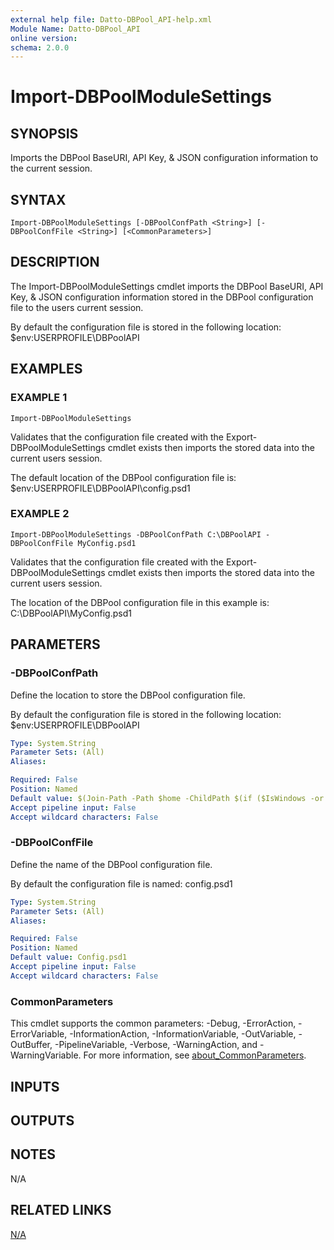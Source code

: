 ```yaml
---
external help file: Datto-DBPool_API-help.xml
Module Name: Datto-DBPool_API
online version:
schema: 2.0.0
---
```


# Import-DBPoolModuleSettings

## SYNOPSIS
Imports the DBPool BaseURI, API Key, & JSON configuration information to the current session.

## SYNTAX

```
Import-DBPoolModuleSettings [-DBPoolConfPath <String>] [-DBPoolConfFile <String>] [<CommonParameters>]
```

## DESCRIPTION
The Import-DBPoolModuleSettings cmdlet imports the DBPool BaseURI, API Key, & JSON configuration
information stored in the DBPool configuration file to the users current session.

By default the configuration file is stored in the following location:
    $env:USERPROFILE\DBPoolAPI

## EXAMPLES

### EXAMPLE 1
```
Import-DBPoolModuleSettings
```

Validates that the configuration file created with the Export-DBPoolModuleSettings cmdlet exists
then imports the stored data into the current users session.

The default location of the DBPool configuration file is:
    $env:USERPROFILE\DBPoolAPI\config.psd1

### EXAMPLE 2
```
Import-DBPoolModuleSettings -DBPoolConfPath C:\DBPoolAPI -DBPoolConfFile MyConfig.psd1
```

Validates that the configuration file created with the Export-DBPoolModuleSettings cmdlet exists
then imports the stored data into the current users session.

The location of the DBPool configuration file in this example is:
    C:\DBPoolAPI\MyConfig.psd1

## PARAMETERS

### -DBPoolConfPath
Define the location to store the DBPool configuration file.

By default the configuration file is stored in the following location:
    $env:USERPROFILE\DBPoolAPI

```yaml
Type: System.String
Parameter Sets: (All)
Aliases:

Required: False
Position: Named
Default value: $(Join-Path -Path $home -ChildPath $(if ($IsWindows -or $PSEdition -eq 'Desktop'){"DBPoolAPI"}else{".DBPoolAPI"}) )
Accept pipeline input: False
Accept wildcard characters: False
```

### -DBPoolConfFile
Define the name of the DBPool configuration file.

By default the configuration file is named:
    config.psd1

```yaml
Type: System.String
Parameter Sets: (All)
Aliases:

Required: False
Position: Named
Default value: Config.psd1
Accept pipeline input: False
Accept wildcard characters: False
```

### CommonParameters
This cmdlet supports the common parameters: -Debug, -ErrorAction, -ErrorVariable, -InformationAction, -InformationVariable, -OutVariable, -OutBuffer, -PipelineVariable, -Verbose, -WarningAction, and -WarningVariable. For more information, see [about_CommonParameters](http://go.microsoft.com/fwlink/?LinkID=113216).

## INPUTS

## OUTPUTS

## NOTES
N/A

## RELATED LINKS

[N/A]()

